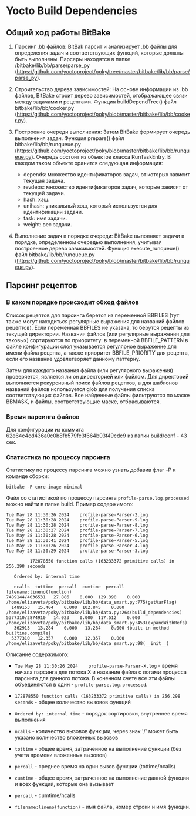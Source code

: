 # Yocto Build Dependencies
## Общий ход работы BitBake
1. Парсинг .bb файлов:
BitBak парсит и анализирует .bb файлы для определения задач и соответствующих функций, которые должны быть выполнены. Парсеры находятся в папке /bitbake/lib/bb/parse/parse_py (https://github.com/yoctoproject/poky/tree/master/bitbake/lib/bb/parse/parse_py).

2. Строительство дерева зависимостей:
На основе информации из .bb файлов, BitBake строит дерево зависимостей, отображающее связи между задачами и рецептами. Функция buildDependTree() файл bitbake/lib/bb/cooker.py (https://github.com/yoctoproject/poky/blob/master/bitbake/lib/bb/cooker.py).

3. Построение очереди выполнения:
Затем BitBake формирует очередь выполнения задач. Функция prepare() файл bitbake/lib/bb/runqueue.py (https://github.com/yoctoproject/poky/blob/master/bitbake/lib/bb/runqueue.py).
Очередь состоит из объектов класса RunTaskEntry. В каждом таком объекте хранится следующая информация:
    - depends: множество идентификаторов задач, от которых зависит текущая задача.
    - revdeps: множество идентификаторов задач, которые зависят от текущей задачи.
    - hash: хэш.
    - unihash: уникальный хэш, который используется для идентификации задачи.
    - task: имя задачи.
    - weight: вес задачи.

4. Выполнение задач в порядке очереди:
BitBake выполняет задачи в порядке, определенном очередью выполнения, учитывая построенное дерево зависимостей. Функция execute_runqueue() файл bitbake/lib/bb/runqueue.py (https://github.com/yoctoproject/poky/blob/master/bitbake/lib/bb/runqueue.py).

## Парсинг рецептов
### В каком порядке происходит обход файлов
Список рецептов для парсинга берется из переменной BBFILES (тут также могут находиться регулярные выражения для названий
файлов рецептов). Если переменная BBFILES не указана, то берутся рецепты из текущей директории. Названия файлов (или 
регулярные выражения для таковых) сортируются по приоритету: в переменной BBFILE_PATTERN в файле конфигурации слоя 
указывается регулярное выражение для имени файла рецепта, а также приоритет BBFILE_PRIORITY для рецепта, если его 
название удовлетворяет данному паттерну.

Затем для каждого названия файла (или регулярного выражения) проверяется, является ли он директорией или файлом. Для 
директорий выполняется рекурсивный поиск файлов рецептов, а для шаблонов названий файлов используется glob для получения
списка соответствующих файлов. Все найденные файлы фильтруются по маске BBMASK, и файлы, соответствующие маске,
отбрасываются.

### Время парсинга файлов
Для конфигурации из коммита 62e64c4cd436a0c0b8fb579fc3f664b03f49cdc9 из папки build/conf - 43 сек.

### Статистика по процессу парсинга
Статистику по процессу парсинга можно узнать добавив флаг -P к команде сборки:
```shell
bitbake -P core-image-minimal
```
Файл со статистикой по процессу парсинга `profile-parse.log.processed` можно найти в папке build.
Пример содержимого:
```text
Tue May 28 11:30:26 2024    profile-parse-Parser-2.log
Tue May 28 11:30:28 2024    profile-parse-Parser-9.log
Tue May 28 11:30:28 2024    profile-parse-Parser-8.log
Tue May 28 11:30:27 2024    profile-parse-Parser-7.log
Tue May 28 11:30:28 2024    profile-parse-Parser-6.log
Tue May 28 11:30:41 2024    profile-parse-Parser-5.log
Tue May 28 11:30:26 2024    profile-parse-Parser-4.log
Tue May 28 11:30:29 2024    profile-parse-Parser-3.log

         172878550 function calls (163233372 primitive calls) in 256.298 seconds

   Ordered by: internal time

   ncalls  tottime  percall  cumtime  percall filename:lineno(function)
7489144/4036531   27.886    0.000  129.390    0.000 /home/elizaveta/poky/bitbake/lib/bb/data_smart.py:775(getVarFlag)
  1489153   15.404    0.000  102.845    0.000 /home/elizaveta/poky/bitbake/lib/bb/data.py:264(build_dependencies)
5377310/2874910   14.023    0.000  117.512    0.000 /home/elizaveta/poky/bitbake/lib/bb/data_smart.py:453(expandWithRefs)
   362913   13.284    0.000   13.284    0.000 {built-in method builtins.compile}
  5377310   12.357    0.000   12.357    0.000 /home/elizaveta/poky/bitbake/lib/bb/data_smart.py:98(__init__)

```
Описание содержимого: 
- `Tue May 28 11:30:26 2024    profile-parse-Parser-X.log` - время начала парсинга для потока X и
название файла с логами процесса парсинга для данного потока. В конечном счете все эти файлы объединяются в один -
`profile-parse.log.processed`.

- `172878550 function calls (163233372 primitive calls) in 256.298 seconds` - общее количество вызовов функций
- `Ordered by: internal time` - порядок сортировки, внутреннее время выполнения
- `ncalls` - количество вызовов функции, через знак '/' может быть указано количество вложенных вызовов
- `tottime` - общее время, затраченное на выполнение функции (без учета времени вложенных вызовов)
- `percall` - среднее время на один вызов функции (tottime/ncalls)
- `cumtime` - общее время, затраченное на выполнение данной функции и всех функций, которые она вызывает
- `percall` - cumtime/ncalls
- `filename:lineno(function)` - имя файла, номер строки и имя функции.
